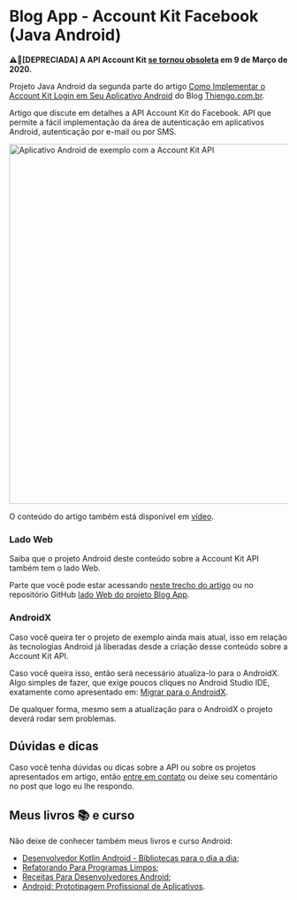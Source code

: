 # Blog App - Account Kit Facebook (Java Android)

**⚠🚫[DEPRECIADA] A API Account Kit [se tornou obsoleta](https://developers.facebook.com/docs/accountkit?locale=pt_BR) em 9 de Março de 2020.**

Projeto Java Android da segunda parte do artigo [Como Implementar o Account Kit Login em Seu Aplicativo Android](https://www.thiengo.com.br/como-implementar-o-account-kit-login-em-seu-aplicativo-android#title-09) do Blog [Thiengo.com.br](https://www.thiengo.com.br).

Artigo que discute em detalhes a API Account Kit do Facebook. API que permite a fácil implementação da área de autenticação em aplicativos Android, autenticação por e-mail ou por SMS.

<img src="https://www.thiengo.com.br/img/post/normal/vhip6sv6faonqi3pnumdioi4562983fc9390ea9694d6fc2fe7e070be1e.jpg" width="650" alt="Aplicativo Android de exemplo com a Account Kit API">

O conteúdo do artigo também está disponível em [vídeo](https://www.thiengo.com.br/como-implementar-o-account-kit-login-em-seu-aplicativo-android#title-26).

### Lado Web

Saiba que o projeto Android deste conteúdo sobre a Account Kit API também tem o lado Web.

Parte que você pode estar acessando [neste trecho do artigo](https://www.thiengo.com.br/como-implementar-o-account-kit-login-em-seu-aplicativo-android#title-05) ou no repositório GitHub [lado Web do projeto Blog App](https://github.com/viniciusthiengo/blog-app-article-project-web).

### AndroidX

Caso você queira ter o projeto de exemplo ainda mais atual, isso em relação às tecnologias Android já liberadas desde a criação desse conteúdo sobre a Account Kit API.

Caso você queira isso, então será necessário atualiza-lo para o AndroidX. Algo simples de fazer, que exige poucos cliques no Android Studio IDE, exatamente como apresentado em: [Migrar para o AndroidX](https://developer.android.com/jetpack/androidx/migrate?hl=pt-br).

De qualquer forma, mesmo sem a atualização para o AndroidX o projeto deverá rodar sem problemas.

## Dúvidas e dicas

Caso você tenha dúvidas ou dicas sobre a API ou sobre os projetos apresentados em artigo, então [entre em contato](https://www.thiengo.com.br/contato) ou deixe seu comentário no post que logo eu lhe respondo.

## Meus livros 📚 e curso

Não deixe de conhecer também meus livros e curso Android:

- [Desenvolvedor Kotlin Android - Bibliotecas para o dia a dia](https://www.thiengo.com.br/livro-desenvolvedor-kotlin-android);
- [Refatorando Para Programas Limpos](https://www.thiengo.com.br/livro-refatorando-para-programas-limpos);
- [Receitas Para Desenvolvedores Android](https://www.thiengo.com.br/livro-receitas-para-desenvolvedores-android);
- [Android: Prototipagem Profissional de Aplicativos](https://www.udemy.com/course/android-prototipagem-profissional-de-aplicativos/?locale=pt_BR&persist_locale=).
